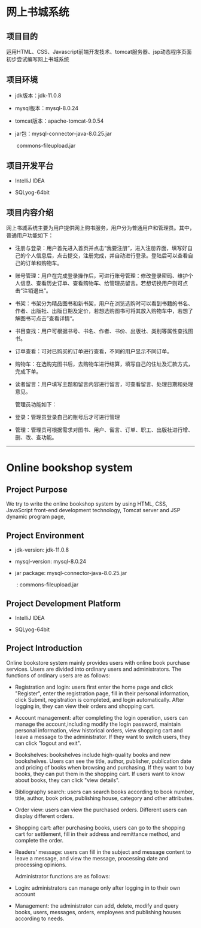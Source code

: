 # 网上书城系统

## 项目目的

运用HTML、CSS、Javascript前端开发技术、tomcat服务器、jsp动态程序页面初步尝试编写网上书城系统

## 项目环境

- jdk版本：jdk-11.0.8

- mysql版本：mysql-8.0.24

- tomcat版本：apache-tomcat-9.0.54

- jar包：mysql-connector-java-8.0.25.jar

  ​           commons-fileupload.jar

## 项目开发平台

- IntelliJ IDEA

- SQLyog-64bit

## 项目内容介绍

​    网上书城系统主要为用户提供网上购书服务，用户分为普通用户和管理员。其中，普通用户功能如下：

- 注册与登录：用户首先进入首页并点击“我要注册”，进入注册界面，填写好自己的个人信息后，点击提交，注册完成，并自动进行登录。登陆后可以查看自己的订单和购物车。

- 账号管理：用户在完成登录操作后，可进行账号管理：修改登录密码、维护个人信息、查看历史订单、查看购物车、给管理员留言。若想切换用户则可点击“注销退出”。

- 书架：书架分为精品图书和新书架，用户在浏览选购时可以看到书籍的书名、作者、出版社、出版日期及定价，若想选购图书可将其放入购物车中，若想了解图书可点击”查看详情“。

- 书目查找：用户可根据书号、书名、作者、书价、出版社、类别等属性查找图书。

- 订单查看：可对已购买的订单进行查看，不同的用户显示不同订单。

- 购物车：在选购完图书后，去购物车进行结算，填写自己的住址及汇款方式，完成下单。

- 读者留言：用户填写主题和留言内容进行留言，可查看留言、处理日期和处理意见。

  

  管理员功能如下：

- 登录：管理员登录自己的账号后才可进行管理

- 管理：管理员可根据需求对图书、用户、留言、订单、职工、出版社进行增、删、改、查功能。

  

---

# Online bookshop system

##  Project Purpose

We try to write the online bookshop system by using HTML, CSS, JavaScript front-end development technology, Tomcat server and JSP dynamic program page, 

##  Project Environment

- jdk-version:  jdk-11.0.8

- mysql-version:  mysql-8.0.24

- jar package:  mysql-connector-java-8.0.25.jar

  ​					: commons-fileupload.jar

## Project Development Platform

- IntelliJ IDEA

- SQLyog-64bit

## Project  Introduction

Online bookstore system mainly provides users with online book purchase services. Users are divided into ordinary users and administrators. The functions of ordinary users are as follows:

- Registration and login: users first enter the home page and click "Register", enter the registration page, fill in their personal information, click Submit, registration is completed, and login automatically. After logging in, they can view their orders and shopping cart.

- Account management: after completing the login operation, users can manage the account,including modify the login password, maintain personal information, view historical orders, view shopping cart and leave a message to the administrator. If they want to switch users, they can click "logout and exit".

- Bookshelves: bookshelves include high-quality books and new bookshelves. Users can see the title, author, publisher, publication date and pricing of books when browsing and purchasing. If they want to buy books, they can put them in the shopping cart. If users want to know about books, they can click "view details".

- Bibliography search: users can search books according to book number, title, author, book price, publishing house, category and other attributes.

- Order view: users can view the purchased orders. Different users can display different orders.

- Shopping cart: after purchasing books, users can go to the shopping cart for settlement, fill in their address and remittance method, and complete the order.

- Readers' message: users can fill in the subject and message content to leave a message, and view the message, processing date and processing opinions.

  

  Administrator functions are as follows:

- Login: administrators can manage only after logging in to their own account

- Management: the administrator can add, delete, modify and query books, users, messages, orders, employees and publishing houses according to needs.





